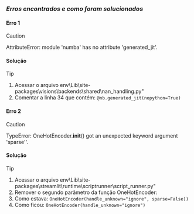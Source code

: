 ### _Erros encontrados e como foram solucionados_

#### Erro 1

> [!CAUTION]
> AttributeError: module 'numba' has no attribute 'generated_jit'.

#### Solução

> [!TIP]
> 1. Acessar o arquivo env\Lib\site-packages\visions\backends\shared\nan_handling.py"
> 2. Comentar a linha 34 que contém: `@nb.generated_jit(nopython=True)`

#### Erro 2

> [!CAUTION]
> TypeError: OneHotEncoder.__init__() got an unexpected keyword argument 'sparse''.

#### Solução

> [!TIP]
> 1. Acessar o arquivo env\Lib\\site-packages\streamlit\runtime\scriptrunner\script_runner.py"
> 2. Remover o segundo parâmetro da função OneHotEncoder:
> 3. Como estava: `OneHotEncoder(handle_unknown="ignore", sparse=False))`
> 4. Como ficou: `OneHotEncoder(handle_unknown="ignore")`